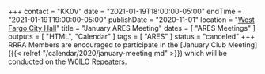 +++
contact = "KK0V"
date = "2021-01-19T18:00:00-05:00"
endTime = "2021-01-19T19:00:00-05:00"
publishDate = "2020-11-01"
location = "[West Fargo City Hall](/places/west-fargo-city-hall/)"
title = "January ARES Meeting"
dates = [ "ARES Meetings" ]
outputs = [ "HTML", "Calendar" ]
tags = [ "ARES" ]
status = "canceled"
+++
RRRA Members are encouraged to participate in the 
[January Club Meeting]({{< relref "/calendar/2020/january-meeting.md" >}})
which will be conducted on the [W0ILO Repeaters](/radios/).
